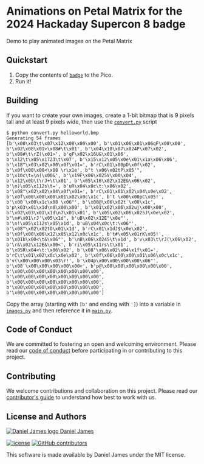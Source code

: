 # Animations on Petal Matrix for the 2024 Hackaday Supercon 8 badge

Demo to play animated images on the Petal Matrix

## Quickstart

1. Copy the contents of [`badge`](./badge/) to the Pico.
2. Run it!

## Building

If you want to create your own images, create a 1-bit bitmap that is 9 pixels tall and at least 9 pixels wide, then use the [`convert.py`](./convert.py) script

```shell
$ python convert.py helloworld.bmp
Generating 54 frames
[b'\x00\x03\t\x07\x12\x08\x00\x00', b'\x01\x06\x01\x06qF\x00\x00', b'\x02\x08\x01>\x08#\t\x01', b'\x04\x10\x07\x024P\x07\x02', b'\x08#\t\rZ(\x01>', b'qF\x02\x16U&\x01\x06', b'\x12\t\x05\x1723\t\x07', b'\x15\x12\x05\x0e\x01\x1a\x06\x06', b'\x18"\x03\x02\x00\x0f\x01=', b'rC\x01\x00pD\x0f\x02', b'\x0f\x00\x00<\x08 \r\x1e', b"t \x06\x02tP\x05'", b'\x10c\t=\n(\x00&', b'\x19F\x06\x025V\x00\x04', b'\x12\x0b\t\rJ+\t\x01', b'\x05\x16\x02\x12E&\x06\x02', b'\n)\x05\x112s\t=', b'uR\x04\x0c\t:\x06\x02', b'\x08"\x02\x02\x04\x0f\x01=', b'rC\x01\x01\x02\x04\x0e\x02', b'\x0f\x00\x00\x00\x01\x02\x0c\x1c', b't \x00\x00pC\x05!', b'\x00`\x00\x1c\x08 \x06"', b'\x08@\x06\x02t`\x00\x1c', b'p\x03\x01\x1d\n0\x00\x00', b'\x01\x02\x06\x02uj\x00\x00', b'\x02\x03\x01\x1d\n7\x01\x01', b'\x05\x02\x06\x025J\x0e\x02', b"\n#\x01\rJ'\x05\x1d", b'uB\x02\x12E"\x0e"', b'\n!\x05\x112s\x05\x1d', b'uB\x04\x0c\t:\x06"', b'\x08"\x02\x02tO\x01\x1d', b'rC\x01\x1dJ$\x0e\x02', b'\x0f\x00\x06\x12\x05\x12\x0c\x1c', b't#\x05\x01rK\x05!', b'\x01b\x00<\t&\x06"', b'\nB\x06\x024S\t\x1d', b'v\x03\t\rJ(\x06\x02', b'\r&\x02\x12E&\x00<', b'ri\x05\x11rs\t\x01', b'\x05R\x04<\t:\x06\x02', b'\x08"\x06\x02\x04\x1f\x01=', b'rC\t\x01\x02\x0c\x0e\x02', b'\x0f\x06\x00\x00\x01\x06\x0c\x1c', b'v(\x00\x00\x00\x03\r!', b'\x04p\x00\x00\x00\x00\x06"', b'\x08`\x00\x00\x00\x00\x00<', b'p@\x00\x00\x00\x00\x00\x00', b'\x00\x00\x00\x00\x00\x00\x00\x00', b'\x00\x00\x00\x00\x00\x00\x00\x00', b'\x00\x00\x00\x00\x00\x00\x00\x00', b'\x00\x00\x00\x00\x00\x00\x00\x00', b'\x00\x00\x00\x00\x00\x00\x00\x00']
```

Copy the array (starting with `[b'` and ending with `']`) into a variable in [`images.py`](./badge/images.py) and then reference it in [`main.py`](./badge/main.py).

## Code of Conduct

We are committed to fostering an open and welcoming environment. Please read our [code of conduct](CODE_OF_CONDUCT.md) before participating in or contributing to this project.

## Contributing

We welcome contributions and collaboration on this project. Please read our [contributor's guide](CONTRIBUTING.md) to understand how best to work with us.

## License and Authors

[![Daniel James logo](https://secure.gravatar.com/avatar/645145afc5c0bc24ba24c3d86228ad39?size=16) Daniel James](https://thzinc.com)

[![license](https://img.shields.io/github/license/thzinc/2024-supercon-iot-petal-matrix.svg)](https://github.com/thzinc/2024-supercon-iot-petal-matrix/blob/master/LICENSE)
[![GitHub contributors](https://img.shields.io/github/contributors/thzinc/2024-supercon-iot-petal-matrix.svg)](https://github.com/thzinc/2024-supercon-iot-petal-matrix/graphs/contributors)

This software is made available by Daniel James under the MIT license.
